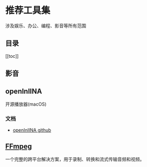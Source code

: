 # 推荐工具集
涉及娱乐、办公、编程、影音等所有范围

## 目录
[[toc]]

## 影音
## openInIINA
开源播放器(macOS)
### 文档
- [openInIINA github](https://github.com/iina/iina)

## [FFmpeg](/Extension-tools/FFmpeg)
一个完整的跨平台解决方案，用于录制、转换和流式传输音频和视频。